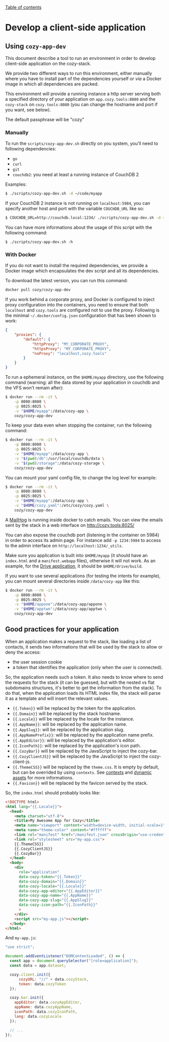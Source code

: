 [Table of contents](README.md#table-of-contents)

# Develop a client-side application

## Using `cozy-app-dev`

This document describe a tool to run an environment in order to develop
client-side application on the cozy-stack.

We provide two different ways to run this environment, either manually where you
have to install part of the dependencies yourself or _via_ a Docker image in
which all dependencies are packed.

This environment will provide a running instance a http server serving both a
specified directory of your application on `app.cozy.tools:8080` and the
`cozy-stack` on `cozy.tools:8080` (you can change the hostname and port if you
want, see below).

The default passphrase will be "cozy"

### Manually

To run the `scripts/cozy-app-dev.sh` directly on you system, you'll need to
following dependencies:

-   `go`
-   `curl`
-   `git`
-   `couchdb2`: you need at least a running instance of CouchDB 2

Examples:

```sh
$ ./scripts/cozy-app-dev.sh -d ~/code/myapp
```

If your CouchDB 2 instance is not running on `localhost:5984`, you can specify
another host and port with the variable `COUCHDB_URL` like so:

```sh
$ COUCHDB_URL=http://couchdb.local:1234/ ./scripts/cozy-app-dev.sh -d ~/code/myapp
```

You can have more informations about the usage of this script with the following
command:

```
$ ./scripts/cozy-app-dev.sh -h
```

### With Docker

If you do not want to install the required dependencies, we provide a Docker
image which encapsulates the dev script and all its dependencies.

To download the latest version, you can run this command:

```sh
docker pull cozy/cozy-app-dev
```

If you work behind a corporate proxy, and Docker is configured to inject proxy
configuration into the containers, you need to ensure that both `localhost` and
`cozy.tools` are configured not to use the proxy. Following is the minimal
`~/.docker/config.json` configuration that has been shown to work:

```json
{
    "proxies": {
        "default": {
            "httpProxy": "MY_CORPORATE_PROXY",
            "httpsProxy": "MY_CORPORATE_PROXY",
            "noProxy": "localhost,cozy.tools"
        }
    }
}
```

To run a ephemeral instance, on the `$HOME/myapp` directory, use the following
command (warning: all the data stored by your application in couchdb and the VFS
won't remain after):

```sh
$ docker run --rm -it \
    -p 8080:8080 \
    -p 8025:8025 \
    -v "$HOME/myapp":/data/cozy-app \
    cozy/cozy-app-dev
```

To keep your data even when stopping the container, run the following command:

```sh
$ docker run --rm -it \
    -p 8080:8080 \
    -p 8025:8025 \
    -v "$HOME/myapp":/data/cozy-app \
    -v "$(pwd)/db":/usr/local/couchdb/data \
    -v "$(pwd)/storage":/data/cozy-storage \
    cozy/cozy-app-dev
```

You can mount your yaml config file, to change the log level for example:

```sh
$ docker run --rm -it \
    -p 8080:8080 \
    -p 8025:8025 \
    -v "$HOME/myapp":/data/cozy-app \
    -v "$HOME/cozy.yaml":/etc/cozy/cozy.yaml \
    cozy/cozy-app-dev
```

A [MailHog](https://github.com/mailhog/MailHog) is running inside docker to
catch emails. You can view the emails sent by the stack in a web interface on
http://cozy.tools:8025/

You can also expose the couchdb port (listening in the container on 5984) in
order to access its admin page. For instance add `-p 1234:5984` to access to the
admin interface on `http://localhost:1234/_utils`.

Make sure you application is built into `$HOME/myapp` (it should have an
`index.html` and a `manifest.webapp` files), otherwise it will not work. As an
example, for the [Drive application](https://github.com/cozy/cozy-drive/), it
should be `$HOME/drive/build`.

If you want to use several applications (for testing the intents for example),
you can mount several directories inside `/data/cozy-app` like this:

```sh
$ docker run --rm -it \
    -p 8080:8080 \
    -p 8025:8025 \
    -v "$HOME/appone":/data/cozy-app/appone \
    -v "$HOME/apptwo":/data/cozy-app/apptwo \
    cozy/cozy-app-dev
```

## Good practices for your application

When an application makes a request to the stack, like loading a list of
contacts, it sends two informations that will be used by the stack to allow or
deny the access:

-   the user session cookie
-   a token that identifies the application (only when the user is connected).

So, the application needs such a token. It also needs to know where to send the
requests for the stack (it can be guessed, but with the nested vs flat
subdomains structures, it's better to get the information from the stack). To do
that, when the application loads its HTML index file, the stack will parse it as
a template and will insert the relevant values.

-   `{{.Token}}` will be replaced by the token for the application.
-   `{{.Domain}}` will be replaced by the stack hostname.
-   `{{.Locale}}` will be replaced by the locale for the instance.
-   `{{.AppName}}`: will be replaced by the application name.
-   `{{.AppSlug}}`: will be replaced by the application slug.
-   `{{.AppNamePrefix}}`: will be replaced by the application name prefix.
-   `{{.AppEditor}}`: will be replaced by the application's editor.
-   `{{.IconPath}}`: will be replaced by the application's icon path.
-   `{{.CozyBar}}` will be replaced by the JavaScript to inject the cozy-bar.
-   `{{.CozyClientJS}}` will be replaced by the JavaScript to inject the
    cozy-client-js.
-   `{{.ThemeCSS}}` will be replaced by the `theme.css`. It is empty by default,
    but can be overrided by using `contexts`. See
    [contexts](https://docs.cozy.io/en/cozy-stack/assets/#contexts) and [dynamic
    assets](https://docs.cozy.io/en/cozy-stack/cli/cozy-stack_config_insert-asset/)
    for more informations.
-   `{{.Favicon}}` will be replaced by the favicon served by the stack.

So, the `index.html` should probably looks like:

```html
<!DOCTYPE html>
<html lang="{{.Locale}}">
  <head>
    <meta charset="utf-8">
    <title>My Awesome App for Cozy</title>
    <meta name="viewport" content="width=device-width, initial-scale=1">
    <meta name="theme-color" content="#ffffff">
    <link rel="manifest" href="/manifest.json" crossOrigin="use-credentials">
    <link rel="stylesheet" src="my-app.css">
    {{.ThemeCSS}}
    {{.CozyClientJS}}
    {{.CozyBar}}
  </head>
  <body>
    <div
      role="application"
      data-cozy-token="{{.Token}}"
      data-cozy-domain="{{.Domain}}"
      data-cozy-locale="{{.Locale}}"
      data-cozy-app-editor="{{.AppEditor}}"
      data-cozy-app-name="{{.AppName}}"
      data-cozy-app-slug="{{.AppSlug}}"
      data-cozy-icon-path="{{.IconPath}}"
      >
    </div>
    <script src="my-app.js"></script>
  </body>
</html>
```

And `my-app.js`:

```js
"use strict";

document.addEventListener("DOMContentLoaded", () => {
  const app = document.querySelector("[role=application]");
  const data = app.dataset;

  cozy.client.init({
      cozyURL: "//" + data.cozyStack,
      token: data.cozyToken
  });

  cozy.bar.init({
    appEditor: data.cozyAppEditor,
    appName: data.cozyAppName,
    iconPath: data.cozyIconPath,
    lang: data.cozyLocale
  });

  // ...
});
```
